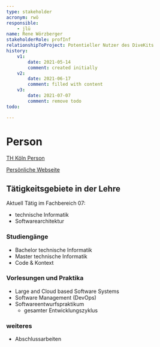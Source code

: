 ```yaml
---
type: stakeholder
acronym: rwö
responsible: 
    - jlü
name: Rene Wörzberger
stakeholderRole: profInf
relationshipToProject: Potentieller Nutzer des DiveKits 
history:
    v1:
        date: 2021-05-14
        comment: created initially
    v2:
        date: 2021-06-17
        comment: filled with content
    v3: 
        date: 2021-07-07
        comment: remove todo
todo:

---
```

# Person
[TH Köln Person](https://www.th-koeln.de/personen/rene.woerzberger/)

[Persönliche Webseite](https://rene.woerzberger.de/)


## Tätigkeitsgebiete in der Lehre
Aktuell Tätig im Fachbereich 07:
* technische Informatik
* Softwarearchitektur

### Studiengänge
* Bachelor technische Informatik
* Master technische Informatik
* Code & Kontext

### Vorlesungen und Praktika
* Large and Cloud based Software Systems
* Software Management (DevOps)
* Softwareentwurfspraktikum 
    * gesamter Entwicklungszyklus

### weiteres
* Abschlussarbeiten
